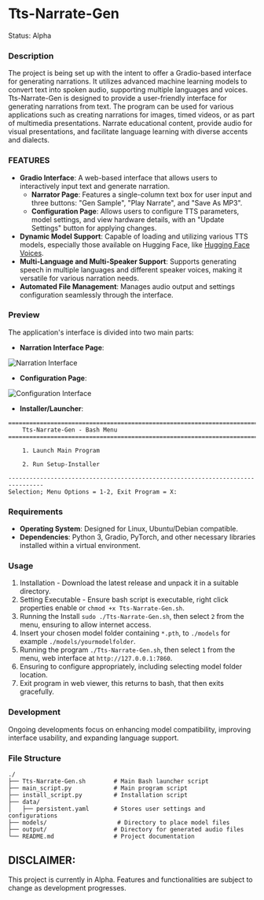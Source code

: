 # Tts-Narrate-Gen
Status: Alpha

### Description
The project is being set up with the intent to offer a Gradio-based interface for generating narrations. It utilizes advanced machine learning models to convert text into spoken audio, supporting multiple languages and voices. Tts-Narrate-Gen is designed to provide a user-friendly interface for generating narrations from text. The program can be used for various applications such as creating narrations for images, timed videos, or as part of multimedia presentations. Narrate educational content, provide audio for visual presentations, and facilitate language learning with diverse accents and dialects.

### FEATURES
- **Gradio Interface**: A web-based interface that allows users to interactively input text and generate narration.
  - **Narrator Page**: Features a single-column text box for user input and three buttons: "Gen Sample", "Play Narrate", and "Save As MP3".
  - **Configuration Page**: Allows users to configure TTS parameters, model settings, and view hardware details, with an "Update Settings" button for applying changes.
- **Dynamic Model Support**: Capable of loading and utilizing various TTS models, especially those available on Hugging Face, like [Hugging Face Voices](https://huggingface.co/voices).
- **Multi-Language and Multi-Speaker Support**: Supports generating speech in multiple languages and different speaker voices, making it versatile for various narration needs.
- **Automated File Management**: Manages audio output and settings configuration seamlessly through the interface.

### Preview
The application's interface is divided into two main parts:
- **Narration Interface Page**:

![Narration Interface](media/narratio.png)

- **Configuration Page**:

![Configuration Interface](media/configuration.png)

- **Installer/Launcher**:
```
================================================================================
    Tts-Narrate-Gen - Bash Menu
================================================================================

    1. Launch Main Program

    2. Run Setup-Installer

--------------------------------------------------------------------------------
Selection; Menu Options = 1-2, Exit Program = X: 
```

### Requirements
- **Operating System**: Designed for Linux, Ubuntu/Debian compatible.
- **Dependencies**: Python 3, Gradio, PyTorch, and other necessary libraries installed within a virtual environment.

### Usage
1. Installation - Download the latest release and unpack it in a suitable directory.
2. Setting Executable - Ensure bash script is executable, right click properties enable or `chmod +x Tts-Narrate-Gen.sh`.
3. Running the Install `sudo ./Tts-Narrate-Gen.sh`, then select `2` from the menu, ensuring to allow internet access.
4. Insert your chosen model folder containing `*.pth`, to `./models` for example `./models/yourmodelfolder`. 
3. Running the program `./Tts-Narrate-Gen.sh`, then select `1` from the menu, web interface at `http://127.0.0.1:7860`.
4. Ensuring to configure appropriately, including selecting model folder location.
5. Exit program in web viewer, this returns to bash, that then exits gracefully.

### Development
Ongoing developments focus on enhancing model compatibility, improving interface usability, and expanding language support.

### File Structure
```
./
├── Tts-Narrate-Gen.sh        # Main Bash launcher script
├── main_script.py            # Main program script
├── install_script.py         # Installation script
├── data/
│   ├── persistent.yaml       # Stores user settings and configurations
├── models/                    # Directory to place model files
├── output/                   # Directory for generated audio files
└── README.md                 # Project documentation
```

## DISCLAIMER:
This project is currently in Alpha. Features and functionalities are subject to change as development progresses.
